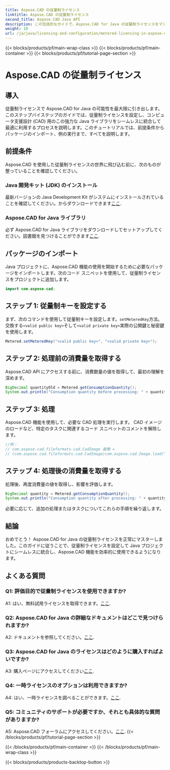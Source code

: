 ```yaml
---
title: Aspose.CAD の従量制ライセンス
linktitle: Aspose.CAD の従量制ライセンス
second_title: Aspose.CAD Java API
description: この包括的なガイドで、Aspose.CAD for Java の従量制ライセンスをマスターする方法を学びましょう。効率と費用対効果を高めるために CAD 処理を最適化します。
weight: 10
url: /ja/java/licensing-and-configuration/metered-licensing-in-aspose-cad/
---
```


{{< blocks/products/pf/main-wrap-class >}}
{{< blocks/products/pf/main-container >}}
{{< blocks/products/pf/tutorial-page-section >}}

# Aspose.CAD の従量制ライセンス

## 導入

従量制ライセンスで Aspose.CAD for Java の可能性を最大限に引き出します。このステップバイステップのガイドでは、従量制ライセンスを設定し、コンピュータ支援設計 (CAD) 用のこの強力な Java ライブラリをシームレスに統合して最適に利用するプロセスを説明します。このチュートリアルでは、前提条件からパッケージのインポート、例の実行まで、すべてを説明します。

## 前提条件

Aspose.CAD を使用した従量制ライセンスの世界に飛び込む前に、次のものが整っていることを確認してください。

### Java 開発キット (JDK) のインストール

最新バージョンの Java Development Kit がシステムにインストールされていることを確認してください。からダウンロードできます[ここ](https://www.oracle.com/java/technologies/javase-downloads.html).

### Aspose.CAD for Java ライブラリ

必ず Aspose.CAD for Java ライブラリをダウンロードしてセットアップしてください。図書館を見つけることができます[ここ](https://releases.aspose.com/cad/java/).

## パッケージのインポート

Java プロジェクトに、Aspose.CAD 機能の使用を開始するために必要なパッケージをインポートします。次のコード スニペットを使用して、従量制ライセンスをプロジェクトに追加します。

```java
import com.aspose.cad;
```

## ステップ 1: 従量制キーを設定する

まず、次のコマンドを使用して従量制キーを設定します。`setMeteredKey`方法。交換する`<valid public key>`そして`<valid private key>`実際の公開鍵と秘密鍵を使用します。

```java
Metered.setMeteredKey("<valid public key>", "<valid private key>");
```

## ステップ 2: 処理前の消費量を取得する

Aspose.CAD API にアクセスする前に、消費数量の値を取得して、最初の理解を深めます。

```java
BigDecimal quantityOld = Metered.getConsumptionQuantity();
System.out.println("Consumption quantity before processing: " + quantityOld);
```

## ステップ 3: 処理

Aspose.CAD 機能を使用して、必要な CAD 処理を実行します。 CAD イメージのロードなど、特定のタスクに関連するコード スニペットのコメントを解除します。

```java
//例：
// com.aspose.cad.fileformats.cad.CadImage 画像 =
// (com.aspose.cad.fileformats.cad.CadImage)com.aspose.cad.Image.load("BlockRefDgn.dwg");
```

## ステップ 4: 処理後の消費量を取得する

処理後、再度消費量の値を取得し、影響を評価します。

```java
BigDecimal quantity = Metered.getConsumptionQuantity();
System.out.println("Consumption quantity after processing: " + quantity);
```

必要に応じて、追加の処理またはタスクについてこれらの手順を繰り返します。

## 結論

おめでとう！ Aspose.CAD for Java の従量制ライセンスを正常にマスターしました。このガイドに従うことで、従量制ライセンスを設定して Java プロジェクトにシームレスに統合し、Aspose.CAD 機能を効率的に使用できるようになります。

## よくある質問

### Q1: 評価目的で従量制ライセンスを使用できますか?

 A1: はい、無料試用ライセンスを取得できます。[ここ](https://releases.aspose.com/).

### Q2: Aspose.CAD for Java の詳細なドキュメントはどこで見つけられますか?

 A2: ドキュメントを参照してください。[ここ](https://reference.aspose.com/cad/java/).

### Q3: Aspose.CAD for Java のライセンスはどのように購入すればよいですか?

 A3: 購入ページにアクセスしてください[ここ](https://purchase.aspose.com/buy).

### Q4: 一時ライセンスのオプションは利用できますか?

 A4: はい、一時ライセンスを調べることができます。[ここ](https://purchase.aspose.com/temporary-license/).

### Q5: コミュニティのサポートが必要ですか、それとも具体的な質問がありますか?

 A5: Aspose.CAD フォーラムにアクセスしてください。[ここ](https://forum.aspose.com/c/cad/19).
{{< /blocks/products/pf/tutorial-page-section >}}

{{< /blocks/products/pf/main-container >}}
{{< /blocks/products/pf/main-wrap-class >}}

{{< blocks/products/products-backtop-button >}}
